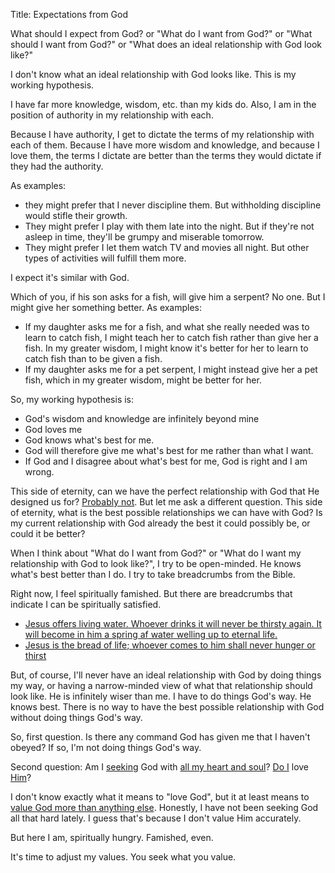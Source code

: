 Title: Expectations from God

What should I expect from God?
or "What do I want from God?"
or "What should I want from God?"
or "What does an ideal relationship with God look like?"

I don't know what an ideal relationship with God looks like. This is my working hypothesis.

I have far more knowledge, wisdom, etc. than my kids do. Also, I am in the position of authority in my relationship with each.

Because I have authority, I get to dictate the terms of my relationship with each of them.
Because I have more wisdom and knowledge, and because I love them, the terms I dictate are better than the terms they would dictate if they had the authority.

As examples:
* they might prefer that I never discipline them. But withholding discipline would stifle their growth.
* They might prefer I play with them late into the night. But if they're not asleep in time, they'll be grumpy and miserable tomorrow.
* They might prefer I let them watch TV and movies all night. But other types of activities will fulfill them more.

I expect it's similar with God.

<a herf="https://www.biblegateway.com/passage/?search=Matthew+7:9-11&version=ESV">Which of you, if his son asks for a fish, will give him a serpent?</a> No one. But I might give her something better. As examples:
* If my daughter asks me for a fish, and what she really needed was to learn to catch fish, I might teach her to catch fish rather than give her a fish. In my greater wisdom, I might know it's better for her to learn to catch fish than to be given a fish.
* If my daughter asks me for a pet serpent, I might instead give her a pet fish, which in my greater wisdom, might be better for her.

So, my working hypothesis is:
* God's wisdom and knowledge are infinitely beyond mine
* God loves me
* God knows what's best for me.
* God will therefore give me what's best for me rather than what I want.
* If God and I disagree about what's best for me, God is right and I am wrong.

This side of eternity, can we have the perfect relationship with God that He designed us for? <a href="https://www.biblegateway.com/passage/?search=1+cor+13:10-12&version=ESV">Probably not</a>. But let me ask a different question.
This side of eternity, what is the best possible relationships we can have with God?
Is my current relationship with God already the best it could possibly be, or could it be better?

When I think about "What do I want from God?" or "What do I want my relationship with God to look like?", I try to be open-minded. He knows what's best better than I do. I try to take breadcrumbs from the Bible. 

Right now, I feel spiritually famished. But there are breadcrumbs that indicate I can be spiritually satisfied.
* <a href="https://www.biblegateway.com/passage/?search=john+4:10-15&version=ESV">Jesus offers living water. Whoever drinks it will never be thirsty again. It will become in him a spring af water welling up to eternal life.</a>
* <a href="https://www.biblegateway.com/passage/?search=John+6:35&version=ESV">Jesus is the bread of life; whoever comes to him shall never hunger or thirst</a>

But, of course, I'll never have an ideal relationship with God by doing things my way, or having a narrow-minded view of what that relationship should look like. He is infinitely wiser than me. I have to do things God's way. He knows best. There is no way to have the best possible relationship with God without doing things God's way.

So, first question. Is there any command God has given me that I haven't obeyed? If so, I'm not doing things God's way.

Second question: Am I <a href="https://www.biblegateway.com/passage/?search=matt+7:7-8&version=ESV">seeking</a> God with <a href="https://www.biblegateway.com/passage/?search=deut+4:29&version=ESV">all my heart and soul</a>? <a href="https://www.biblegateway.com/passage/?search=deut+6:5&version=ESV">Do I</a> love <a href="https://www.biblegateway.com/passage/?search=matt+22:37-38&version=NIV">Him</a>?

I don't know exactly what it means to "love God", but it at least means to <a href="https://www.biblegateway.com/passage/?search=matt+13:44&version=ESV">value God more than anything else</a>. Honestly, I have not been seeking God all that hard lately. I guess that's because I don't value Him accurately.

But here I am, spiritually hungry. Famished, even.

It's time to adjust my values. You seek what you value.